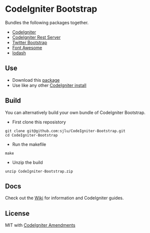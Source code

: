 # CodeIgniter Bootstrap

Bundles the following packages together.

* [CodeIgniter](https://github.com/bcit-ci/CodeIgniter)
* [CodeIgniter Rest Server](https://github.com/chriskacerguis/codeigniter-restserver)
* [Twitter Bootstrap](https://github.com/twbs/bootstrap)
* [Font Awesome](https://github.com/FortAwesome/Font-Awesome)
* [lodash](https://github.com/lodash/lodash)

## Use

* Download this [package](https://github.com/sjlu/CodeIgniter-Bootstrap/releases/download/master/CodeIgniter-Bootstrap.zip)
* Use like any other [CodeIgniter install](http://codeigniter.com/user_guide/installation/index.html)

## Build

You can alternatively build your own bundle of CodeIgniter Bootstrap.

* First clone this reposistory
```
git clone git@github.com:sjlu/CodeIgniter-Bootstrap.git
cd CodeIgniter-Bootstrap
```

* Run the makefile
```
make
```

* Unzip the build
```
unzip CodeIgniter-Bootstrap.zip
```

## Docs

Check out the [Wiki](https://github.com/sjlu/CodeIgniter-Bootstrap/wiki) for information and CodeIgniter guides.

## License

MIT with [CodeIgniter Amendments](http://codeigniter.com/user_guide/license.html)
